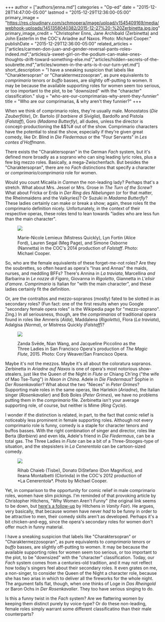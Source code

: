 +++
author = ["authors/jenna.md"]
categories = "Op-ed"
date = "2015-12-28T14:47:00-05:00"
lastmod = "2015-12-29T12:36:00-05:00"
primary_image = "https://res.cloudinary.com/schmopera/image/upload/v1545409169/media/webhook-uploads/1451358040382/2015-12-27%20-%20Zerbinetta.jpg.jpg"
primary_image_credit = "Christopher Enns, Jane Archibald (Zerbinetta) and John Easterlin in the COC's Ariadne auf Naxos. Photo: Michael Cooper."
publishDate = "2015-12-29T12:36:00-05:00"
related_articles = ["articles/carmen-don-juan-and-gender-reversal-pants-roles-indeed.md","articles/a-sweet-girl-on-the-podium-can-make-ones-thoughts-drift-toward-something-else.md","articles/hidden-secrets-of-the-soubrette.md","articles/women-in-the-arts-is-it-our-turn-yet.md"]
short_description = "I have a sneaking suspicion that labels like &quot;Charaktersopran&quot; or &quot;Charaktermezzosopran&quot;, as pure equivalents to *comprimario* tenors or *buffo* basses, are slightly off-putting to women. It may be because the available supporting roles for women seem too serious, or too important to the plot, to be &quot;downsized&quot; with the &quot;character&quot; classification."
slug = "who-are-our-comprimarias-why-arent-they-funnier"
title = "Who are our comprimarias, &amp; why aren&#039;t they funnier?"
+++

When we think of comprimario roles, they're usually male. Monostatos (*Die Zauberflöte*), Dr. Bartolo (*Il barbiere di Siviglia*), Bardolfo and Pistola (*Falstaff*), Goro (*Madama Butterfly*), all dudes, unless the director is concept-productioning the &$%# out of the show. Comprimario characters have the potential to steal the show, especially if they're given great comedy, like Dr. Blind in *Die Fledermaus* or the "Four Servants" in *Les contes d'Hoffmann*.

There exists the "Charaktersopran" in the German *Fach* system, but it's defined more broadly as a soprano who can sing leading lyric roles, plus a few big mezzo roles. Basically, a mega-Zwischenfach. But besides the "Charaktersopran", there are no *Fach* distinctions that specify a character or *comprimario/comprimaria* role for women.
 
Would you count Micaëla in *Carmen* the non-leading lady? Perhaps that's a stretch. What about Mrs. Jessel or Mrs. Grose in *The Turn of the Screw*? What about Fricka or Erda in *Der Ring des Nibelungen* (or for that matter, the Rheinmaidens and the Valkyries)? Or Suzuki in *Madama Butterfly*? These ladies certainly can make or break a show; again, these roles fit the comprimario definition nicely. Unfortunately, in the context of their respective operas, these roles tend to lean towards "ladies who are less fun than the main character".

<figure data-type="image">

![](https://res.cloudinary.com/schmopera/image/upload/v1545409169/media/webhook-uploads/1451409768336/Falstaff-MC-2155---Resized.jpg.jpg)<figcaption>Marie-Nicole Lemieux (Mistress Quickly), Lyn Fortin (Alice Ford), Lauren Segal (Meg Page), and Simone Osborne (Nannetta) in the COC's 2014 production of *Falstaff*. Photo: Michael Cooper.</figcaption>
</figure>

So, who are the female equivalents of these forget-me-not roles? Are they the soubrettes, so often heard as opera's "Inas and Annas" the maids, nurses, and meddling BFFs? There's Annina in *La traviata*, Marcellina *and* Barbarina in *Le nozze di Figaro*, Giovanna in *Rigoletto*, Giannetta in *L'elisir d'amore*. *Comprimario* is Italian for "with the main character", and these ladies certainly fit the definition.

Or, are the contraltos and mezzo-sopranos (mostly) fated to be slotted in as secondary roles? (Fun fact: one of the first results when you Google "secondary female opera roles" is the Wikipedia page for "mezzo-soprano". Zing.) In all seriousness, though, are the *comprimarias* of traditional opera found in roles like Amneris (*Aïda*), Maddalena (*Rigoletto*), Flora (*La traviata*), Adalgisa (*Norma*), or Mistress Quickly (*Falstaff*)?

<figure data-type="image">

![](https://res.cloudinary.com/schmopera/image/upload/v1545409169/media/webhook-uploads/1451409818915/wangflute2040x1200---resized.jpg.jpg)<figcaption>Zanda Svēde, Nian Wang, and Jacqueline Piccolino as the Three Ladies in San Francisco Opera's production of *The Magic Flute*, 2015. Photo: Cory Weaver/San Francisco Opera.</figcaption>
</figure>

Maybe it's not the mezzos. Maybe it's all about the coloratura sopranos. Zerbinetta in *Ariadne auf Naxos* is one of opera's most notorious show-stealers, just like the Queen of the Night in *Flute* or Chiang Ch'ing ("the wife of Mao Tse-Tung") in *Nixon in China*. Adele in *Die Fledermaus*? Sophie in *Der Rosenkavalier*? What about the two "Nieces" in *Peter Grimes*? Supporting male roles in the same operas, like Harlekin (*Ariadne*), the Italian singer (*Rosenkavalier*) and Bob Boles (*Peter Grimes*), we have no problems putting them in the *comprimario* file. Zerbinetta isn't your average supporting role, of course, but neither is Mime (*Ring Cycle*).

I wonder if the distinction is related, in part, to the fact that comic relief is noticeably less prominent in female supporting roles. Although not every comprimario role is funny, comedy is a staple for character tenors and buffos basses. With the right combination of singer and director, roles like Berta (*Barbiere*) and even Ida, Adele's friend in *Die Fledermaus*, can be a total gas. The Three Ladies in *Flute* can be a bit of a Three-Stooges-type of situation, and the stepsisters in *La Cenerentola* can be cartoon-sized comedy.

<figure data-type="image">

![](https://res.cloudinary.com/schmopera/image/upload/v1545409169/media/webhook-uploads/1451410090917/1115-tisbe-don-magnifico-clorinda---resized.jpg.jpg)
<figcaption>Rihab Chaieb (Tisbe), Donato DiStefano (Don Magnifico), and Ileana Montalbetti (Clorinda) in the COC's 2012 production of *La Cenerentola*. Photo by Michael Cooper.</figcaption>
</figure>

Yet, in comparison to the opportunity for comic relief in male comprimario roles, women have slim pickings. I'm reminded of that provoking article by Christopher Hitchens, "Why Women Aren't Funny" (the original link seems to be down, but [here's a follow-up](http://www.vanityfair.com/culture/2008/04/hitchens200804) by Hitchens in *Vanity Fair*). He argues, very basically, that because women have never *had* to be funny in order to be attractive to men, their comedy skills aren't as developed. Perhaps it's a bit chicken-and-egg, since the opera's secondary roles for women don't offer much in funny material.

I have a sneaking suspicion that labels like "Charaktersopran" or "Charaktermezzosopran", as pure equivalents to *comprimario* tenors or *buffo* basses, are slightly off-putting to women. It may be because the available supporting roles for women seem too serious, or too important to the plot, to be "downsized" with the "character" classification. Today, our *Fach* system comes from a centuries-old tradition, and it may not reflect how today's singers feel about their secondary roles. It even grates on me, a non-singer, to consider the Queen of the Night a character role, because she has two arias in which to deliver all the fireworks for the whole night. The argument falls flat, though, when one thinks of Loge in *Das Rheingold* or Baron Ochs in *Der Rosenkavalier*. They too have serious singing to do.

Is this a funny twist in the *Fach* system? Are we flattering women by keeping them distinct purely by voice-type? Or do these non-leading, female roles simply warrant some different classificatino than their male counterparts?
